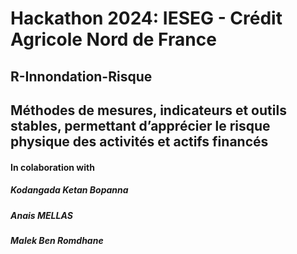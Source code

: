 # Hackathon 2024: IESEG - Crédit Agricole Nord de France 

## R-Innondation-Risque
## Méthodes de mesures, indicateurs et outils stables, permettant d’apprécier le risque physique des activités et actifs financés

#### In colaboration with
##### Kodangada Ketan Bopanna
##### Anais MELLAS
##### Malek Ben Romdhane

